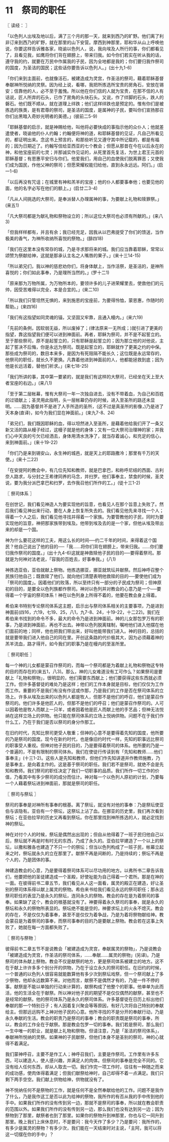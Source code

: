 # 11　祭司的职任



〖 读经： 〗

「以色列人出埃及地以后，满了三个月的那一天，就来到西乃的旷野。他们离了利非订来到西乃的旷野，就在那里的山下安营。摩西到神那里，耶和华从山上呼唤他说，你要这样告诉雅各家，晓谕以色列人，说，我向埃及人所行的事，你们都看见了，且看见我，如鹰将你们背在翅膀上，带来归我。如今你们若实在听从我的话，遵守我的约，就要在万民中作属我的子民，因为全地都是我的；你们要归我作祭司的国度，为圣洁的国民；这些话你要告诉以色列人。」(出十九1-6)

「你们来到主面前，也就像活石，被建造成为灵宫，作圣洁的祭司，藉着耶稣基督奉献神所悦纳的灵祭。因为经上说，看哪，我把所拣选所宝贵的房角石，安放在锡安；信靠他的人，必不至于羞愧。所以他在你们信的人就为宝贵，在那不信的人有话说，匠人所弃的石头，已作了房角的头块石头。又说，作了绊脚的石头，跌人的磐石。他们既不顺从，就在道理上绊跌；他们这样绊跌也是预定的。惟有你们是被拣选的族类，是有君尊的祭司，是圣洁的国度，是属神的子民，要叫你们宣扬那召你们出黑暗入奇妙光明者的美德。」(彼前二5-9)

「耶稣基督的启示，就是神赐给他，叫他将必要快成的事指示他的众仆人；他就差遣使者，晓谕他的仆人约翰；约翰便将神的道，和耶稣基督的见证，凡自己所看见的，都证明出来。念这书上预言的，和那些听见又遵守其中所记载的，都是有福的；因为日期近了。约翰写信给亚西亚的七个教会；但愿从那昔在今在以后永在的神，和他宝座前的七灵；并那诚实作见证的，从死里首先复活，为世上君王元首的耶稣基督；有恩惠平安归与你们。他爱我们，用自己的血使我们脱离罪恶；又使我们成为国民，作他父神的祭司；但愿荣耀权能归给他，直到永永远远。阿们。」(启一1-6)

「以后再没有咒诅；在城里有神和羔羊的宝座；他的仆人都要事奉他；也要见他的面，他的名字必写在他们的额上。」(启廿二3-4)

「凡从人间挑选的大祭司，是奉派替人办理属神的事，为要献上礼物和赎罪祭。」(来五1)

「凡大祭司都是为献礼物和祭物设立的；所以这位大祭司也必须有所献的。」(来八3)

「但我样样都有，并且有余；我已经充足，因我从以巴弗提受了你们的馈送，当作极美的香气，为神所收纳所喜悦的祭物。」(腓四18)

「我们在这里本没有常存的城，乃是寻求那将来的城。我们应当靠着耶稣，常常以颂赞为祭献给神，这就是那承认主名之人嘴唇的果子。」(来十三14-15)

「所以弟兄们，我以神的慈悲劝你们，将身体献上，当作活祭，是圣洁的，是神所喜悦的；你们如此事奉，乃是理所当然的。」(罗十二1)

「原来那为万物所属，为万物所本的，要领许多的儿子进荣耀里去，使救他们的元帅，因受苦难得以完全，本是合宜的。」(来二10)

「所以我们只管坦然无惧的，来到施恩的宝座前，为要得怜恤，蒙恩惠，作随时的帮助。」(来四16)

「我们有这指望如同灵魂的锚，又坚固又牢靠，且通入幔内。」(来六19)

「先前的条例，因软弱无益，所以废掉了；(律法原来一无所成；)就引进了更美的指望，靠这指望我们便可以进到神面前。再者，耶稣为祭司，并不是不起誓立的。至于那些祭司，原不是起誓立的，只有耶稣是起誓立的；因为那立他的对他说，主起了誓决不后悔，你是永远为祭司。既是起誓立的，耶稣就作了更美之约的中保。那些成为祭司的，数目本来多，是因为有死阻隔不能长久；这位既是永远常存的，他祭司的职任，就长久不更换。凡靠着他进到神面前的人，他都能拯救到底；因为他是长远活着，替他们祈求。」(来七18-25)

「我们所讲的事，其中第一要紧的，就是我们有这样的大祭司，已经坐在天上至大者宝座的右边。」(来八1)

「至于第二层帐幕，惟有大祭司一年一次独自进去，没有不带着血，为自己和百姓的过错献上；圣灵用此指明，头一层帐幕仍存的时候，进入至圣所的路还未显明。……因为基督并不是进了人手所造的圣所，(这不过是真圣所的影像，)乃是进了天本身(直译)，如今为我们显在神面前。」(来九7-8、24)

「弟兄们，我们既因耶稣的血，得以坦然进入至圣所，是藉着他给我们开了一条又新又活的路从幔子经过，这幔子就是他的身体；又有一位大祭司治理神的家；并我们心中天良的亏欠已经洒去，身体用清水洗净了，就当存着诚心，和充足的信心，来到神面前。」(来十19-22)

「你们乃是来到锡安山，永生神的城邑，就是天上的耶路撒冷；那里有千万的天使。」(来十二22)

「在安提阿的教会中，有几位先知和教师，就是巴拿巴，和称呼尼结的西面、古利奈人路求，与分封之王希律同养的马念，并扫罗。他们事奉主，禁食的时候，圣灵说，要为我分派巴拿巴和扫罗，去作我召他们所作的工。」(徒十三1-2)



〖 祭司体系 〗

在创世记，我们看见神造人为要实现他的旨意，也看见人在那个旨意上失败了。然后我们看见神出来行动，要在人身上恢复所失去的。我们看见他先来寻找一个人；得着一个人之后，我们看见他寻找并得着一个家族。为要管教他的子民，同时为要实现他的旨意，神把那家族带到埃及。他带到埃及去的是一个家，但他从埃及带出来的却是一个国。

神为什么要花这样的工夫，用这么长的时间──约二千年的时间，来得着这个国民？他自己说出了他的目的──「我……将你们背在翅膀上，带来归我。……你们要归我作祭司的国度。」(出十九4-6)这就是神救赎他子民的目的──要得着祭司。那就是为何神对法老说，「容我的百姓去，好事奉我。」(八1)

神拣选亚伯，亚伯就献上祭物。他拣选挪亚，挪亚就筑坛并献祭。然后神呼召整个民族归他自己；既救赎了他们，就向他们清楚表明他救赎的目的──要使他们成为「祭司的国度」。因着他们的败落，所以至终只有一部分的子民成为祭司；但神原初的目的，是要全以色列族都作祭司。神对以色列并对教会的心意乃是一个──要得着一个宇宙的祭司体系！神在以色列身上所得不着的，他要在教会身上得着。

希伯来书特别专论祭司体系这主题，启示出与祭司体系相关的主要事项，乃是进到神面前(四16，六19，七19、25，八1，九7-8、24，十19-22，十二22)。我们在希伯来书找到的命令不多，最大的命令乃是进到神面前。神的儿女那包罗万有的职事，乃是进到神面前，再也不出去。神带以色列脱离辖制，嘱咐他们进入他摆在他们面前的地；同样，他也把我们带出来，好叫他能带我们进入。神的目的，总括的就是要带我们进入他自己的同在里。开创这条路的代价极其大，因为必须藉着神的羔羊流血，路才得开。如今我们的职事乃是在幔内的至圣所里。



〖 祭司职任 〗

每一个神的儿女都是蒙召作祭司的，而每一个祭司都是为着献上礼物和祭物这专特的目的而存在的(来五1，八3)。那么，神的儿女难道没有工可作么？如果祭司是要献上「礼物和祭物」，很明显的，他们需要东西献上；他们要获得这些东西就必须工作。但许多基督徒的难处乃是这样；他们的工作本身就是目标，他们仅仅为工作而工作。重要的不是我们有没有作这或作那，乃是我们的工作是否在祭司体系的立场上。许多从埃及出来的以色列人都是牧人，但那不是他们的呼召，他们是蒙召作祭司的。他们许多是他匠人的，但那不是他们的呼召；他们是蒙召作祭司的。人可以因着他是牧人而献上一只羊，或者因着他是匠人而献上他的手艺品；但神无法悦纳在这样立场上的供物。他只能在祭司体系的立场上悦纳供物。问题不在于我们作什么工，乃在于我们是否以祭司的身分作那工。

在旧约时代，先知比祭司更受人敬重；但神的心意不是要得着先知的国度，他所要的乃是祭司的国度。现今在新约时代，也是像旧约时代一样，先知的职事远比祭司的职事受人重视。但神对他子民的目的，乃是要得着祭司的体系。他所要的乃是一个普遍的，不是有限制的祭司体糸。我们在使徒行传读到有「先知和教师……他们事奉主」(十三1-2)。这些人是先知和教师，但他们作先知讲道并作教师施教，乃是事奉主，是向着主作的。这是基于祭司的职任。我们若不是祭司，就绝不会是先知和教师。我们祭司的职任决定了我们一切职事的品质。我们所作一切工作的价值，乃看其中有多少祭司的成分而估计。神对每一个以色列人原初的计划，乃要每一个人藉着祭坛进到神面前，那就是祭司的职任。



〖 祭司与祭坛 〗

祭司的事奉是对神所有事奉的根基。离了祭坛，就没有对他的事奉：乃是祭坛使亚伯与该隐有。亚伯有一个祭坛，这祭坛上沾了血。在挪亚的历史里，我们再次看到祭坛；在亚伯拉罕的历史又再看到祭坛。你在那里找到神所拣选的人，就必定找到神的祭坛。

神在对付个人的时候，祭坛是偶然出出现的；但自从他得着了一班子民归他自己以后，祭坛就不再是时有时无的东西，乃成了永久的。亚伯拉罕建造了一个以上的祭坛，以撒和雅各也建造了不只一个的祭坛；但当以色列构成了一班子民，帐幕立起来之时，祭坛就永久的立在那里了。献祭不再是间断的，乃是持续的；祭坛不再是个人的，乃是团体的事。

神建造教会的心意，乃是要得着祭司体系可以尽功用的地方。以弗所书二章告诉我们，他要把他的圣徒建造成一个圣殿，好使祉能为自己得着一个君所。那是在神的一面。在彼得前书二章五节，我们看见从人这一面看，属灵的殿正在建造，好让圣别的祭司体系得以献上属灵的祭物。希伯来书给我们看见永远的祭司职任；那永远祭司职任的表显乃是永久的祭坛，连同永久的祭物。教会的存在是为着祭司的事奉。如果缺了这个，教会的根基就没有了。神要得着永久祭司的事奉，就是永久的祭坛和永久的祭物所表显的。祭坛绝不能是空的，神要求坛上的火永不熄灭。教会的存在，不是仅仅为着事奉，甚至不是仅仅为着争战，乃是为着将祭物献给神。教会蒙召是为着祭司的事奉，而祭司事奉的目的乃是要献上祭物。教会若在这事上失败了，她就在每一方面都失败了。



〖 祭司与祭物 〗

彼得前书二章五节不是说教会「被建造成为灵宫，奉献属灵的祭物」，乃是说教会「被建造成为灵宫，作圣洁的祭司体系，……奉献……属灵的祭物」(另译)。乃是祭司的体糸献上祭物。教会不仅是献祭的地方，更是祭司体系被建立的地方。这不在于献上许许多多个别分开的供物，乃在于设立永久的祭司职任。在旧约的时候，一个普通的以色列人很容易就能数算他有多少次到祭坛戏祭，但一个祭司献上了多少祭物，他却永远数算不来。对他而言，献祭不是偶然才有的，乃是一件不停的事。献祭是不能以单独的行动来计算的，献祭构成了他整个的职事。他单单为此而活，他的生活全在于献祭。所以神对他子民的期望不是仅仅偶然的献祭，甚至也不是经常的献祭。他的祭司体系乃是永久的祭司体系。许多基督徒在日历上标出他们奉献的那一个特别日子；有人因着复兴聚会等等原因，有好几次将自己特别的奉献给主。但那远远购不上神对他子民的心意。他所寻找的不是分开的奉献行动，乃是永久奉献的生活。教会的职责乃是祭司的事奉；教会的职责既是祭司的事奉，所以，教会的工作全在于献祭。那是教会包罗一切的事奉。我们若是祭司，那么我们一生中唯一的职业，就是献上礼物和祭物。但请注意，乃是「圣洁的祭司体系」，奉献神所悦纳的灵祭。如果神的子民献祭，但他们本身不是圣别的祭司，神的心就得不着满足。

我们蒙神呼召，主要不是作工人；神呼召我们，主要是作祭司。工作里有许多东西，可以建造人，使人感兴趣，并满足人的肉体。但祭司的事奉是完全不同的。它没有给人任何东西，却从人取去一切。我们作完一项工作时，往往有一种随之而来的成功感，使肉体得着满足；但我们献祭给神时，自己却得不着一点满足。我们只剩下两手空空。我们献上供物给神，供物就没有了。

神不悦纳任何不是祭物的工作，就是任何不是全然奉献给他的工作。问题不是我作了什么，乃是我作这工是否以此为给神的祭物，我所作的有否从我的手中传到他的手中。如果我们所作的没有传到另一边，那就不是祭司的事奉，所以就在教会职责的范围以外。如果我们所作的没有传到另一边，那么我们也没有达到另一边；因为祭物到了那里，献祭者也到了那里。如果你的祭物升到神那里，你也与它一同升到那里。晚上我们上床休息时，不是要问：我今天作了多少？乃是要问：我所作的，有多少是属灵的祭物？有多少次，我们能在一天结束时对主说，「主阿，我可以将这一切摆在你的手中」？

